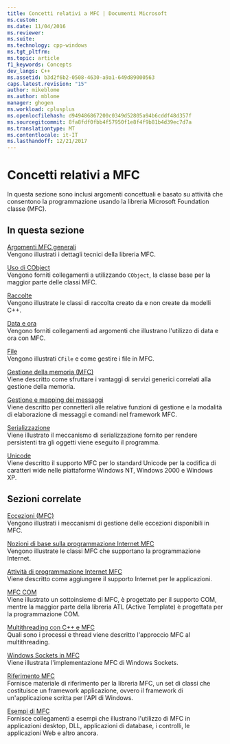 ```yaml
---
title: Concetti relativi a MFC | Documenti Microsoft
ms.custom: 
ms.date: 11/04/2016
ms.reviewer: 
ms.suite: 
ms.technology: cpp-windows
ms.tgt_pltfrm: 
ms.topic: article
f1_keywords: Concepts
dev_langs: C++
ms.assetid: b3d2f6b2-0508-4630-a9a1-649d89000563
caps.latest.revision: "15"
author: mikeblome
ms.author: mblome
manager: ghogen
ms.workload: cplusplus
ms.openlocfilehash: d949486867200c0349d52805a94b6cddf48d357f
ms.sourcegitcommit: 8fa8fdf0fbb4f57950f1e8f4f9b81b4d39ec7d7a
ms.translationtype: MT
ms.contentlocale: it-IT
ms.lasthandoff: 12/21/2017
---
```

# <a name="mfc-concepts"></a>Concetti relativi a MFC
In questa sezione sono inclusi argomenti concettuali e basato su attività che consentono la programmazione usando la libreria Microsoft Foundation classe (MFC).  
  
## <a name="in-this-section"></a>In questa sezione  
 [Argomenti MFC generali](../mfc/general-mfc-topics.md)  
 Vengono illustrati i dettagli tecnici della libreria MFC.  
  
 [Uso di CObject](../mfc/using-cobject.md)  
 Vengono forniti collegamenti a utilizzando `CObject`, la classe base per la maggior parte delle classi MFC.  
  
 [Raccolte](../mfc/collections.md)  
 Vengono illustrate le classi di raccolta creato da e non create da modelli C++.  
  
 [Data e ora](../atl-mfc-shared/date-and-time.md)  
 Vengono forniti collegamenti ad argomenti che illustrano l'utilizzo di data e ora con MFC.  
  
 [File](../mfc/files-in-mfc.md)  
 Vengono illustrati `CFile` e come gestire i file in MFC.  
  
 [Gestione della memoria (MFC)](../mfc/memory-management.md)  
 Viene descritto come sfruttare i vantaggi di servizi generici correlati alla gestione della memoria.  
  
 [Gestione e mapping dei messaggi](../mfc/message-handling-and-mapping.md)  
 Viene descritto per connetterli alle relative funzioni di gestione e la modalità di elaborazione di messaggi e comandi nel framework MFC.  
  
 [Serializzazione](../mfc/serialization-in-mfc.md)  
 Viene illustrato il meccanismo di serializzazione fornito per rendere persistenti tra gli oggetti viene eseguito il programma.  
  
 [Unicode](../mfc/unicode-in-mfc.md)  
 Viene descritto il supporto MFC per lo standard Unicode per la codifica di caratteri wide nelle piattaforme Windows NT, Windows 2000 e Windows XP.  
  
## <a name="related-sections"></a>Sezioni correlate  
 [Eccezioni (MFC)](../mfc/exception-handling-in-mfc.md)  
 Vengono illustrati i meccanismi di gestione delle eccezioni disponibili in MFC.  
  
 [Nozioni di base sulla programmazione Internet MFC](../mfc/mfc-internet-programming-basics.md)  
 Vengono illustrate le classi MFC che supportano la programmazione Internet.  
  
 [Attività di programmazione Internet MFC](../mfc/mfc-internet-programming-tasks.md)  
 Viene descritto come aggiungere il supporto Internet per le applicazioni.  
  
 [MFC COM](../mfc/mfc-com.md)  
 Viene illustrato un sottoinsieme di MFC, è progettato per il supporto COM, mentre la maggior parte della libreria ATL (Active Template) è progettata per la programmazione COM.  
  
 [Multithreading con C++ e MFC](../parallel/multithreading-with-cpp-and-mfc.md)  
 Quali sono i processi e thread viene descritto l'approccio MFC al multithreading.  
  
 [Windows Sockets in MFC](../mfc/windows-sockets.md)  
 Viene illustrata l'implementazione MFC di Windows Sockets.  
  
 [Riferimento MFC](../mfc/mfc-desktop-applications.md)  
 Fornisce materiale di riferimento per la libreria MFC, un set di classi che costituisce un framework applicazione, ovvero il framework di un'applicazione scritta per l'API di Windows.  
  
 [Esempi di MFC](../visual-cpp-samples.md)  
 Fornisce collegamenti a esempi che illustrano l'utilizzo di MFC in applicazioni desktop, DLL, applicazioni di database, i controlli, le applicazioni Web e altro ancora.

